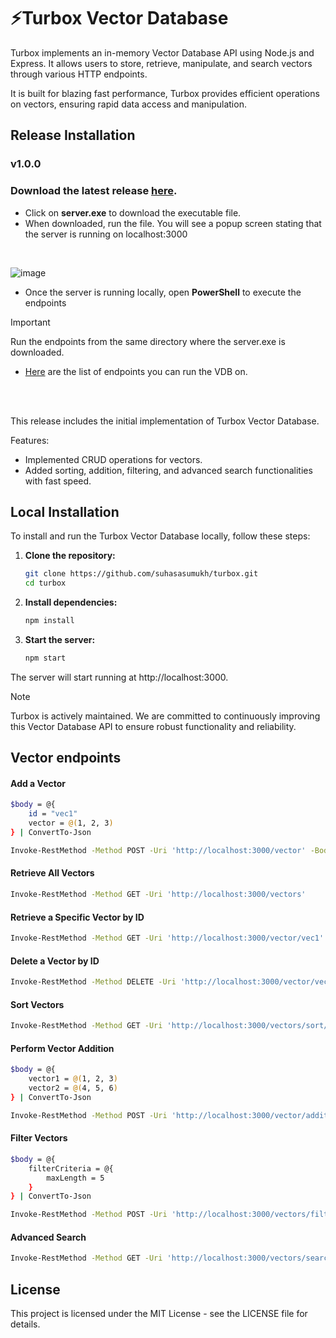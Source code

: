 # ⚡Turbox Vector Database

Turbox implements an in-memory Vector Database API using Node.js and Express. It allows users to store, retrieve, manipulate, and search vectors through various HTTP endpoints.

It is built for blazing fast performance, Turbox provides efficient operations on vectors, ensuring rapid data access and manipulation.

## Release Installation

### v1.0.0

### Download the latest release [here](https://github.com/suhasasumukh/turbox/releases/tag/v1.0.0).
- Click on **server.exe** to download the executable file.
- When downloaded, run the file. You will see a popup screen stating that the server is running on localhost:3000
<br>

![image](https://github.com/suhasasumukh/turbox/assets/70210383/45b6f180-0464-4c7a-816d-e72ef3f556bb)

- Once the server is running locally, open **PowerShell** to execute the endpoints

> [!IMPORTANT]
> Run the endpoints from the same directory where the server.exe is downloaded.

- [Here](https://github.com/suhasasumukh/turbox#vector-endpoints) are the list of endpoints you can run the VDB on.

<br>
<br>

This release includes the initial implementation of Turbox Vector Database.

Features:
- Implemented CRUD operations for vectors.
- Added sorting, addition, filtering, and advanced search functionalities with fast speed.

## Local Installation

To install and run the Turbox Vector Database locally, follow these steps:

1. **Clone the repository:**

   ```bash
   git clone https://github.com/suhasasumukh/turbox.git
   cd turbox

2. **Install dependencies:**

    ```bash
    npm install
    ```

3. **Start the server:**

   ```bash
   npm start
   ```
The server will start running at http://localhost:3000.

> [!NOTE]
> Turbox is actively maintained. We are committed to continuously improving this Vector Database API to ensure robust functionality and reliability.

## Vector endpoints

#### Add a Vector

   ```bash
   $body = @{
       id = "vec1"
       vector = @(1, 2, 3)
   } | ConvertTo-Json

   Invoke-RestMethod -Method POST -Uri 'http://localhost:3000/vector' -Body $body -ContentType 'application/json'
   ```

#### Retrieve All Vectors
   ```bash
   Invoke-RestMethod -Method GET -Uri 'http://localhost:3000/vectors'
   ```

#### Retrieve a Specific Vector by ID
   ```bash
   Invoke-RestMethod -Method GET -Uri 'http://localhost:3000/vector/vec1'
   ```

#### Delete a Vector by ID
   ```bash
   Invoke-RestMethod -Method DELETE -Uri 'http://localhost:3000/vector/vec1'
   ```

#### Sort Vectors
   ```bash
   Invoke-RestMethod -Method GET -Uri 'http://localhost:3000/vectors/sort/id'
   ```

#### Perform Vector Addition
   ```bash
   $body = @{
       vector1 = @(1, 2, 3)
       vector2 = @(4, 5, 6)
   } | ConvertTo-Json

   Invoke-RestMethod -Method POST -Uri 'http://localhost:3000/vector/addition' -Body $body -ContentType 'application/json'
   ```

#### Filter Vectors
   ```bash
   $body = @{
       filterCriteria = @{
           maxLength = 5
       }
   } | ConvertTo-Json

   Invoke-RestMethod -Method POST -Uri 'http://localhost:3000/vectors/filter' -Body $body -ContentType 'application/json'
   ```

#### Advanced Search
   ```bash
   Invoke-RestMethod -Method GET -Uri 'http://localhost:3000/vectors/search?id=vec1&minValue=1&maxValue=5'
   ```

## License
This project is licensed under the MIT License - see the LICENSE file for details.
